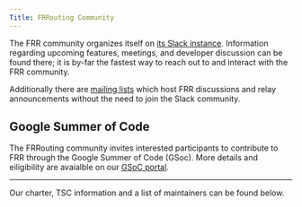 ```yaml
---
Title: FRRouting Community
---
```


The FRR community organizes itself on [its Slack
instance](https://join.slack.com/t/frrouting/shared_invite/enQtNjM1MTkzMDQ0Mzg2LTAxZmQ5ODk0NTE1NjZmOWNkNmJkODc3YWZhOWE3NjQ1MzI2YWMzZmViNzVmYjBhYWNkNDYwMjVkOWMzMWZkYWM).
Information regarding upcoming features, meetings, and developer discussion can
be found there; it is by-far the fastest way to reach out to and interact with
the FRR community.

Additionally there are [mailing lists](https://lists.frrouting.org/listinfo)
which host FRR discussions and relay announcements without the need to join the
Slack community.

Google Summer of Code
---------------------

The FRRouting community invites interested participants to contribute to FRR
through the  Google Summer of Code (GSoc). More details and eiligibility are
avaialble on our [GSoC portal](https://frrouting.github.io/frr-gsoc/).

---

Our charter, TSC information and a list of maintainers can be found below.
